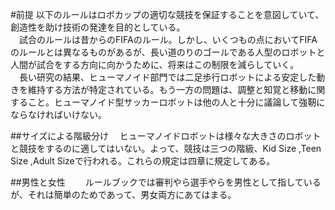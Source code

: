 #前提
以下のルールはロボカップの適切な競技を保証することを意図していて、創造性を助け技術の発達を目的としている。  
　試合のルールは昔からのFIFAのルール。しかし、いくつもの点においてFIFAのルールとは異なるものがあるが、長い道のりのゴールである人型のロボットと人間が試合をする方向に向かうために、将来はこの制限を減らしていく。  
　長い研究の結果、ヒューマノイド部門では二足歩行ロボットによる安定した動きを維持する方法が特定されている。もう一方の問題は、調整と知覚と移動に関すること。ヒューマノイド型サッカーロボットは他の人と十分に議論して強靭にならなければいけない。  

##サイズによる階級分け
　ヒューマノイドロボットは様々な大きさのロボットと競技をするのに適してはいない。よって、競技は三つの階級、Kid Size ,Teen Size ,Adult Sizeで行われる。これらの規定は四章に規定してある。  

##男性と女性
　　ルールブックでは審判やら選手やらを男性として指しているが、それは簡単のためであって、男女両方にあてはまる。  
